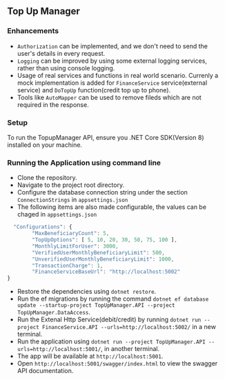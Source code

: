 ## Top Up Manager

### Enhancements

- `Authorization` can be implemented, and we don't need to send the user's details in every request.
- `Logging` can be improved by using some external logging services, rather than using console logging.
- Usage of real services and functions in real world scenario. Currenly a mock implementation is added for `FinanceService` service(external service) and `DoTopUp` function(credit top up to phone).
- Tools like `AutoMapper` can be used to remove fileds which are not required in the response.

### Setup

To run the TopupManager API, ensure you .NET Core SDK(Version 8) installed on your machine.

### Running the Application using command line

- Clone the repository.
- Navigate to the project root directory.
- Configure the database connection string under the section `ConnectionStrings` in `appsettings.json`
- The following items are also made configurable, the values can be chaged in `appsettings.json`

```js
  "Configurations": {
        "MaxBeneficiaryCount": 5,
        "TopUpOptions": [ 5, 10, 20, 30, 50, 75, 100 ],
        "MonthlyLimitForUser": 3000,
        "VerifiedUserMonthlyBeneficiaryLimit": 500,
        "UnverifiedUserMonthlyBeneficiaryLimit": 1000,
        "TransactionCharge": 1,
        "FinanceServiceBaseUrl": "http://localhost:5002"
}
```

- Restore the dependencies using `dotnet restore`.
- Run the ef migrations by running the command `dotnet ef database update --startup-project TopUpManager.API --project TopUpManager.DataAccess`.
- Run the Extenal Http Service(debit/credit) by running `dotnet run --project FinanceService.API --urls=http://localhost:5002/` in a new terminal.
- Run the application using `dotnet run --project TopUpManager.API --urls=http://localhost:5001/`, in another terminal.
- The app will be available at `http://localhost:5001`.
- Open `http://localhost:5001/swagger/index.html` to view the swagger API documentation.
